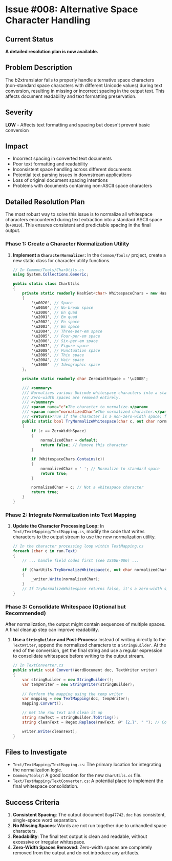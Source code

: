 # Issue #008: Alternative Space Character Handling

## Current Status
**A detailed resolution plan is now available.**

## Problem Description
The b2xtranslator fails to properly handle alternative space characters (non-standard space characters with different Unicode values) during text conversion, resulting in missing or incorrect spacing in the output text. This affects document readability and text formatting preservation.

## Severity
**LOW** - Affects text formatting and spacing but doesn't prevent basic conversion

## Impact
- Incorrect spacing in converted text documents
- Poor text formatting and readability
- Inconsistent space handling across different documents
- Potential text parsing issues in downstream applications
- Loss of original document spacing intentions
- Problems with documents containing non-ASCII space characters

## Detailed Resolution Plan

The most robust way to solve this issue is to normalize all whitespace characters encountered during text extraction into a standard ASCII space (`U+0020`). This ensures consistent and predictable spacing in the final output.

### Phase 1: Create a Character Normalization Utility

1.  **Implement a `CharacterNormalizer`:**
    In the `Common/Tools/` project, create a new static class for character utility functions.

    ```csharp
    // In Common/Tools/CharUtils.cs
    using System.Collections.Generic;

    public static class CharUtils
    {
        private static readonly HashSet<char> WhitespaceChars = new HashSet<char>
        {
            '\u0020', // Space
            '\u00A0', // No-break space
            '\u2000', // En quad
            '\u2001', // Em quad
            '\u2002', // En space
            '\u2003', // Em space
            '\u2004', // Three-per-em space
            '\u2005', // Four-per-em space
            '\u2006', // Six-per-em space
            '\u2007', // Figure space
            '\u2008', // Punctuation space
            '\u2009', // Thin space
            '\u200A', // Hair space
            '\u3000'  // Ideographic space
        };

        private static readonly char ZeroWidthSpace = '\u200B';

        /// <summary>
        /// Normalizes various Unicode whitespace characters into a standard space.
        /// Zero-width spaces are removed entirely.
        /// </summary>
        /// <param name="c">The character to normalize.</param>
        /// <param name="normalizedChar">The normalized character.</param>
        /// <returns>True if the character is a non-zero-width space; false otherwise.</returns>
        public static bool TryNormalizeWhitespace(char c, out char normalizedChar)
        {
            if (c == ZeroWidthSpace)
            {
                normalizedChar = default;
                return false; // Remove this character
            }

            if (WhitespaceChars.Contains(c))
            {
                normalizedChar = ' '; // Normalize to standard space
                return true;
            }

            normalizedChar = c; // Not a whitespace character
            return true;
        }
    }
    ```

### Phase 2: Integrate Normalization into Text Mapping

1.  **Update the Character Processing Loop:**
    In `Text/TextMapping/TextMapping.cs`, modify the code that writes characters to the output stream to use the new normalization utility.

    ```csharp
    // In the character processing loop within TextMapping.cs
    foreach (char c in run.Text)
    {
        // ... handle field codes first (see ISSUE-006) ...

        if (CharUtils.TryNormalizeWhitespace(c, out char normalizedChar))
        {
            _writer.Write(normalizedChar);
        }
        // If TryNormalizeWhitespace returns false, it's a zero-width space and we do nothing.
    }
    ```

### Phase 3: Consolidate Whitespace (Optional but Recommended)

After normalization, the output might contain sequences of multiple spaces. A final cleanup step can improve readability.

1.  **Use a `StringBuilder` and Post-Process:**
    Instead of writing directly to the `TextWriter`, append the normalized characters to a `StringBuilder`. At the end of the conversion, get the final string and use a regular expression to consolidate whitespace before writing to the output stream.

    ```csharp
    // In TextConverter.cs
    public static void Convert(WordDocument doc, TextWriter writer)
    {
        var stringBuilder = new StringBuilder();
        var tempWriter = new StringWriter(stringBuilder);
        
        // Perform the mapping using the temp writer
        var mapping = new TextMapping(doc, tempWriter);
        mapping.Convert();

        // Get the raw text and clean it up
        string rawText = stringBuilder.ToString();
        string cleanText = Regex.Replace(rawText, @" {2,}", " "); // Consolidate spaces

        writer.Write(cleanText);
    }
    ```

## Files to Investigate
- `Text/TextMapping/TextMapping.cs`: The primary location for integrating the normalization logic.
- `Common/Tools/`: A good location for the new `CharUtils.cs` file.
- `Text/TextMapping/TextConverter.cs`: A potential place to implement the final whitespace consolidation.

## Success Criteria
1.  **Consistent Spacing**: The output document `Bug47742.doc` has consistent, single-space word separation.
2.  **No Missing Spaces**: Words are not run together due to unhandled space characters.
3.  **Readability**: The final text output is clean and readable, without excessive or irregular whitespace.
4.  **Zero-Width Spaces Removed**: Zero-width spaces are completely removed from the output and do not introduce any artifacts.
